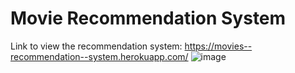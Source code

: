 # Movie Recommendation System

Link to view the recommendation system: https://movies--recommendation--system.herokuapp.com/
![image](https://user-images.githubusercontent.com/84447928/148212700-5b63875e-5569-4903-8b51-adbbfbc9ad02.png)
